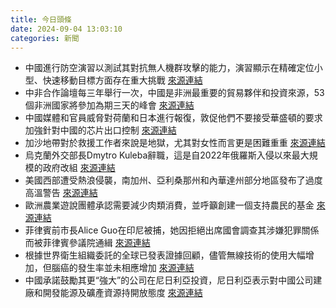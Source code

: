 ```yaml
---
title: 今日頭條
date: 2024-09-04 13:03:10
categories: 新聞            
---
```

- 中國進行防空演習以測試其對抗無人機群攻擊的能力，演習顯示在精確定位小型、快速移動目標方面存在重大挑戰 [來源連結](https://asiatimes.com/2024/09/us-china-racing-to-field-and-counter-drone-swarms/)
- 中非合作論壇每三年舉行一次，中國是非洲最重要的貿易夥伴和投資來源，53個非洲國家將參加為期三天的峰會 [來源連結](https://asiatimes.com/2024/09/africa-can-and-should-get-more-from-china/)
- 中國媒體和官員威脅對荷蘭和日本進行報復，敦促他們不要接受華盛頓的要求加強針對中國的芯片出口控制 [來源連結](https://asiatimes.com/2024/09/china-threatens-retaliation-against-dutch-japanese/)
- 加沙地帶對於救援工作者來說是地獄，尤其對女性而言更是困難重重 [來源連結](https://www.theguardian.com/global-development/article/2024/sep/04/gaza-is-hell-for-aid-workers-and-it-is-doubly-difficult-if-you-are-a-woman)
- 烏克蘭外交部長Dmytro Kuleba辭職，這是自2022年俄羅斯入侵以來最大規模的政府改組 [來源連結](https://www.theguardian.com/world/article/2024/sep/04/ukraine-foreign-minister-dmytro-kuleba-tenders-resignation-says-parliamentary-speaker)
- 美國西部遭受熱浪侵襲，南加州、亞利桑那州和內華達州部分地區發布了過度高溫警告 [來源連結](https://www.theguardian.com/us-news/article/2024/sep/04/us-west-heatwave-summer)
- 歐洲農業遊說團體承認需要減少肉類消費，並呼籲創建一個支持農民的基金 [來源連結](https://www.theguardian.com/environment/article/2024/sep/04/europe-farming-lobbies-recognise-need-eat-less-meat-report)
- 菲律賓前市長Alice Guo在印尼被捕，她因拒絕出席國會調查其涉嫌犯罪關係而被菲律賓參議院通緝 [來源連結](https://www.theguardian.com/world/article/2024/sep/04/alice-guo-philippine-fugitive-mayor-arrest-indonesia-alleged-china-ties-ntwnfb)
- 根據世界衛生組織委託的全球已發表證據回顧，儘管無線技術的使用大幅增加，但腦癌的發生率並未相應增加 [來源連結](https://www.japantimes.co.jp/news/2024/09/04/world/science-health/mobile-phones-brain-cancer-who/)
- 中國承諾鼓勵其更“強大”的公司在尼日利亞投資，尼日利亞表示對中國公司建廠和開發能源及礦產資源持開放態度 [來源連結](https://www.japantimes.co.jp/news/2024/09/04/world/politics/china-investment-nigeria/)



